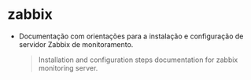 # zabbix

- Documentação com orientações para a instalação e configuração de servidor Zabbix de monitoramento.

   > Installation and configuration steps documentation for zabbix monitoring server.
